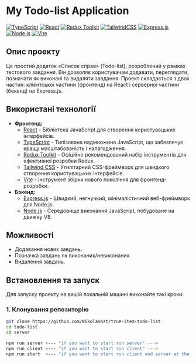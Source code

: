 # My Todo-list Application

[![TypeScript](https://img.shields.io/badge/TypeScript-3178C6?style=for-the-badge&logo=typescript&logoColor=white)](https://www.typescriptlang.org/)
[![React](https://img.shields.io/badge/React-61DAFB?style=for-the-badge&logo=react&logoColor=black)](https://react.dev/)
[![Redux Toolkit](https://img.shields.io/badge/Redux_Toolkit-764ABC?style=for-the-badge&logo=redux&logoColor=white)](https://redux-toolkit.js.org/)
[![TailwindCSS](https://img.shields.io/badge/Tailwind_CSS-06B6D4?style=for-the-badge&logo=tailwindcss&logoColor=white)](https://tailwindcss.com/)
[![Express.js](https://img.shields.io/badge/Express.js-000000?style=for-the-badge&logo=express&logoColor=white)](https://expressjs.com/)
[![Node.js](https://img.shields.io/badge/Node.js-339933?style=for-the-badge&logo=node.js&logoColor=white)](https://nodejs.org/)
[![Vite](https://img.shields.io/badge/Vite-646CFF?style=for-the-badge&logo=vite&logoColor=white)](https://vitejs.dev/)

## Опис проекту

Це простий додаток «Список справ» (Todo-list), розроблений у рамках тестового завдання. Він дозволяє користувачам додавати, переглядати, позначати як виконані та видаляти завдання. Проект складається з двох частин: клієнтської частини (фронтенд) на React і серверної частини (бекенд) на Express.js.

## Використані технології

* **Фронтенд:**
    * [React](https://react.dev/) - Бібліотека JavaScript для створення користувацьких інтерфейсів.
    * [TypeScript](https://www.typescriptlang.org/) - Типізована надмножина JavaScript, що забезпечує кращу масштабованість і налагодження.
    * [Redux Toolkit](https://redux-toolkit.js.org/) - Офіційно рекомендований набір інструментів для ефективної розробки Redux.
    * [Tailwind CSS](https://tailwindcss.com/) - Утилітарний CSS-фреймворк для швидкого створення користувацьких інтерфейсів.
    * [Vite](https://vitejs.dev/) - Інструмент збірки нового покоління для фронтенд-розробки.
* **Бэкенд:**
    * [Express.js](https://expressjs.com/) - Швидкий, негнучкий, мінімалістичний веб-фреймворк для Node.js.
    * [Node.js](https://nodejs.org/) - Середовище виконання JavaScript, побудоване на движку V8.

## Можливості

* Додавання нових завдань.
* Позначка завдань як виконаних/невиконаних.
* Видалення завдань.

## Встановлення та запуск

Для запуску проекту на вашій локальній машині виконайте такі кроки:

### 1. Клонування репозиторію

```bash
git clone https://github.com/NikolasKat/true-item-todo-list
cd todo-list
cd server

npm run server <--- "if you want to start run server" --->
npm run client <--- "if you want to start run client" --->
npm run start  <--- "if you want to start run client and server at the same time" --->

